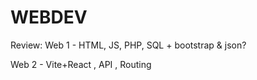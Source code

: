 # WEBDEV

Review:
Web 1 - HTML, JS, PHP, SQL + bootstrap & json?

Web 2 - Vite+React , API , Routing
